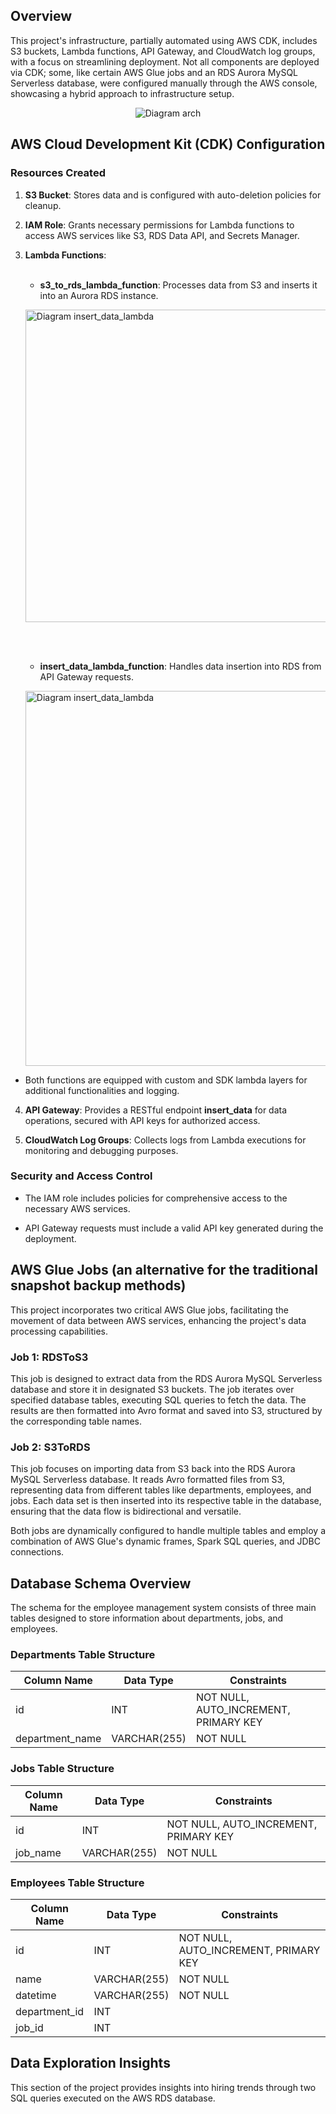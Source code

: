 Overview
---------------------------------------------

This project's infrastructure, partially automated using AWS CDK, includes S3 buckets, Lambda functions, 
API Gateway, and CloudWatch log groups, with a focus on streamlining deployment. 
Not all components are deployed via CDK; 
some, like certain AWS Glue jobs and an RDS Aurora MySQL Serverless database, 
were configured manually through the AWS console, showcasing a hybrid approach to infrastructure setup. 

<p align="center">
  <img src="docs/init.drawio.svg" alt="Diagram arch">
</p>

## AWS Cloud Development Kit (CDK) Configuration

### Resources Created

1.  **S3 Bucket**: Stores data and is configured with auto-deletion policies for cleanup.
    
2.  **IAM Role**: Grants necessary permissions for Lambda functions to access AWS services like S3, RDS Data API, and Secrets Manager.
    
   3.  **Lambda Functions**:
       <br><br>    
    
       *   **s3\_to\_rds\_lambda\_function**: Processes data from S3 and inserts it into an Aurora RDS instance.
       <p align="left">
           <img src="docs/s3_to_rds_lambda.svg" alt="Diagram insert_data_lambda" width="800" height="500">
       </p>
       
       <br><br>
        
       *   **insert\_data\_lambda\_function**: Handles data insertion into RDS from API Gateway requests.
       <p align="left">
             <img src="docs/insert_data_lambda.svg" alt="Diagram insert_data_lambda" width="500" height="600">
       </p>
        
  *   Both functions are equipped with custom and SDK lambda layers for additional functionalities and logging.
        
4.  **API Gateway**: Provides a RESTful endpoint **insert\_data** for data operations, secured with API keys for authorized access.
    
5.  **CloudWatch Log Groups**: Collects logs from Lambda executions for monitoring and debugging purposes.
    

### Security and Access Control

*   The IAM role includes policies for comprehensive access to the necessary AWS services.
    
*   API Gateway requests must include a valid API key generated during the deployment.


AWS Glue Jobs (an alternative for the traditional snapshot backup methods)
---------------------------

This project incorporates two critical AWS Glue jobs, facilitating the movement of data between AWS services, enhancing the project's data processing capabilities.

### Job 1: RDSToS3

This job is designed to extract data from the RDS Aurora MySQL Serverless database and store it in designated S3 buckets. The job iterates over specified database tables, executing SQL queries to fetch the data. The results are then formatted into Avro format and saved into S3, structured by the corresponding table names.

### Job 2: S3ToRDS

This job focuses on importing data from S3 back into the RDS Aurora MySQL Serverless database. It reads Avro formatted files from S3, representing data from different tables like departments, employees, and jobs. Each data set is then inserted into its respective table in the database, ensuring that the data flow is bidirectional and versatile.

Both jobs are dynamically configured to handle multiple tables and employ a combination of AWS Glue's dynamic frames, Spark SQL queries, and JDBC connections.


## Database Schema Overview

The schema for the employee management system consists of three main tables designed to store information about departments, jobs, and employees.

### Departments Table Structure

| Column Name     | Data Type        | Constraints                  |
|-----------------|------------------|------------------------------|
| id              | INT              | NOT NULL, AUTO_INCREMENT, PRIMARY KEY |
| department_name | VARCHAR(255)     | NOT NULL                     |

### Jobs Table Structure

| Column Name | Data Type    | Constraints                  |
|-------------|--------------|------------------------------|
| id          | INT          | NOT NULL, AUTO_INCREMENT, PRIMARY KEY |
| job_name    | VARCHAR(255) | NOT NULL                     |

### Employees Table Structure

| Column Name   | Data Type    | Constraints                  |
|---------------|--------------|------------------------------|
| id            | INT          | NOT NULL, AUTO_INCREMENT, PRIMARY KEY |
| name          | VARCHAR(255) | NOT NULL                     |
| datetime      | VARCHAR(255) | NOT NULL                     |
| department_id | INT          |                              |
| job_id        | INT          |                              |


Data Exploration Insights
---------------------------

This section of the project provides insights into hiring trends through two SQL queries executed on the AWS RDS database.
